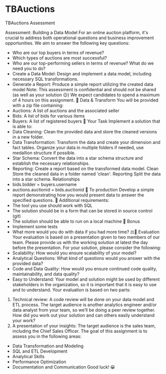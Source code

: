 # TBAuctions
TBAuctions Assessment 

Assessment: Building a Data Model
For an online auction platform, it's crucial to address both operational questions and business
improvement opportunities.
We aim to answer the following key questions:
- Who are our top buyers in terms of revenue?
- Which types of auctions are most successful?
- Who are our top-performing sellers in terms of revenue?
What do we need you to do?
- Create a Data Model: Design and implement a data model, including necessary SQL
transformations.
- Generate a Report: Produce a simple report utilizing the created data model
Note: This assessment is confidential and should not be shared (as well as your solution 😉)
We expect candidates to spend a maximum of 4 hours on this assignment.
💾 Data & Transform
You will be provided with a zip file containing:
- Auctions: A list of auctions and the associated seller
- Bids: A list of bids for various items
- Buyers: A list of registered buyers
💪 Your Task
Implement a solution that is able to:
- Data Cleaning: Clean the provided data and store the cleaned versions in a new folder.
- Data Transformation: Transform the data and create your dimension and fact tables. Organize
your data in multiple folders if needed, use medallion structure if possible.
- Star Schema: Convert the data into a star schema structure and establish the necessary
relationships.
- Reporting: Create a report based on the transformed data model.
Clean
Store the cleaned data in a folder named 'clean'.
Reporting
Split the data into a star schema.
Relationships
- bids.bidder = buyers.username
- auctions.auctionid = bids.auctionid
🚀 To production
Develop a simple report demonstrating how you would present data to answer the specified questions.
￿ Additional requirements:
- The tool you use should work with SQL
- The solution should be in a form that can be stored in source control (git)
- The solution should be able to run on a local machine
🍒 Bonus
- Implement some tests
- What more would you do with data if you had more time?
⚖￿ Evaluation
Your evaluation is based on a presentation given to two members of our team. Please provide us with
the working solution at latest the day before the presentation.
For your solution, please consider the following:
- Scalability: How would you ensure scalability of your model?
- Analytical Questions: What kind of questions would you answer with the provided data?
- Code and Data Quality: How would you ensure continued code quality, maintainability, and data
quality?
- Easy to Understand: Your model and solution might be used by different stakeholders in the
organization, so it is important that it is easy to use and to understand.
Your evaluation is based on two parts:
1. Technical review: A code review will be done on your data model and ETL process. The target
audience is another analytics engineer and/or data analyst from your team, so we’ll be doing a
peer review together. How did you work out your solution and can others easily understand
your work?
2. A presentation of your insights: The target audience is the sales team, including the Chief Sales
Officer.
The goal of this assignment is to assess you in the following areas:
- Data Transformation and Modeling
- SQL and ETL Development
- Analytical Skills
- Performance Optimization
- Documentation and Communication
Good luck! 😀
